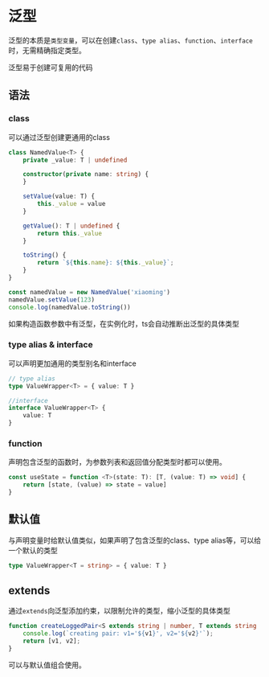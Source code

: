 # 泛型

泛型的本质是`类型变量`，可以在创建`class`、`type alias`、`function`、`interface`时，无需精确指定类型。

泛型易于创建可复用的代码

## 语法

### class

可以通过泛型创建更通用的class

```ts
class NamedValue<T> {
    private _value: T | undefined

    constructor(private name: string) {
    }

    setValue(value: T) {
        this._value = value
    }

    getValue(): T | undefined {
        return this._value
    }

    toString() {
        return `${this.name}: ${this._value}`;
    }
}

const namedValue = new NamedValue('xiaoming')
namedValue.setValue(123)
console.log(namedValue.toString())
```

如果构造函数参数中有泛型，在实例化时，ts会自动推断出泛型的具体类型

### type alias & interface

可以声明更加通用的类型别名和interface

```ts
// type alias
type ValueWrapper<T> = { value: T }

//interface
interface ValueWrapper<T> {
    value: T
}
```

### function

声明包含泛型的函数时，为参数列表和返回值分配类型时都可以使用。

```ts
const useState = function <T>(state: T): [T, (value: T) => void] {
    return [state, (value) => state = value]
}

```

## 默认值

与声明变量时给默认值类似，如果声明了包含泛型的class、type alias等，可以给一个默认的类型

```ts
type ValueWrapper<T = string> = { value: T }
```

## extends

通过`extends`向泛型添加约束，以限制允许的类型，缩小泛型的具体类型

```ts
function createLoggedPair<S extends string | number, T extends string | number>(v1: S, v2: T): [S, T] {
    console.log(`creating pair: v1='${v1}', v2='${v2}'`);
    return [v1, v2];
}
```

可以与默认值组合使用。


